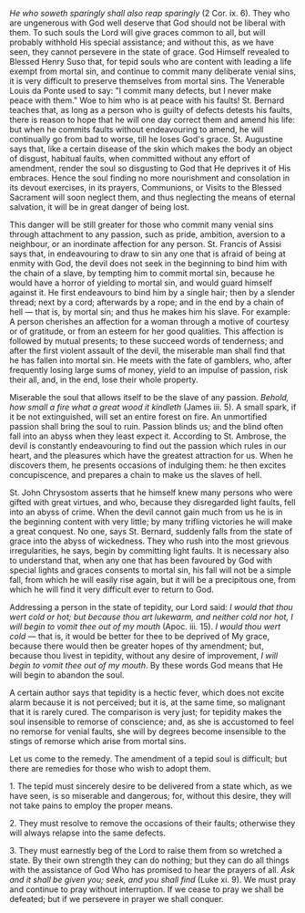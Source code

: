 
*He who soweth sparingly shall also reap sparingly* (2 Cor. ix. 6). They who are ungenerous with God well deserve that God should not be liberal with them. To such souls the Lord will give graces common to all, but will probably withhold His special assistance; and without this, as we have seen, they cannot persevere in the state of grace. God Himself revealed to Blessed Henry Suso that, for tepid souls who are content with leading a life exempt from mortal sin, and continue to commit many deliberate venial sins, it is very difficult to preserve themselves from mortal sins. The Venerable Louis da Ponte used to say: \"I commit many defects, but I never make peace with them.\" Woe to him who is at peace with his faults! St. Bernard teaches that, as long as a person who is guilty of defects detests his faults, there is reason to hope that he will one day correct them and amend his life: but when he commits faults without endeavouring to amend, he will continually go from bad to worse, till he loses God\'s grace. St. Augustine says that, like a certain disease of the skin which makes the body an object of disgust, habitual faults, when committed without any effort of amendment, render the soul so disgusting to God that He deprives it of His embraces. Hence the soul finding no more nourishment and consolation in its devout exercises, in its prayers, Communions, or Visits to the Blessed Sacrament will soon neglect them, and thus neglecting the means of eternal salvation, it will be in great danger of being lost.

This danger will be still greater for those who commit many venial sins through attachment to any passion, such as pride, ambition, aversion to a neighbour, or an inordinate affection for any person. St. Francis of Assisi says that, in endeavouring to draw to sin any one that is afraid of being at enmity with God, the devil does not seek in the beginning to bind him with the chain of a slave, by tempting him to commit mortal sin, because he would have a horror of yielding to mortal sin, and would guard himself against it. He first endeavours to bind him by a single hair; then by a slender thread; next by a cord; afterwards by a rope; and in the end by a chain of hell — that is, by mortal sin; and thus he makes him his slave. For example: A person cherishes an affection for a woman through a motive of courtesy or of gratitude, or from an esteem for her good qualities. This affection is followed by mutual presents; to these succeed words of tenderness; and after the first violent assault of the devil, the miserable man shall find that he has fallen into mortal sin. He meets with the fate of gamblers, who, after frequently losing large sums of money, yield to an impulse of passion, risk their all, and, in the end, lose their whole property.

Miserable the soul that allows itself to be the slave of any passion. *Behold, how small a fire what a great wood it kindleth* (James iii. 5). A small spark, if it be not extinguished, will set an entire forest on fire. An unmortified passion shall bring the soul to ruin. Passion blinds us; and the blind often fall into an abyss when they least expect it. According to St. Ambrose, the devil is constantly endeavouring to find out the passion which rules in our heart, and the pleasures which have the greatest attraction for us. When he discovers them, he presents occasions of indulging them: he then excites concupiscence, and prepares a chain to make us the slaves of hell.

St. John Chrysostom asserts that he himself knew many persons who were gifted with great virtues, and who, because they disregarded light faults, fell into an abyss of crime. When the devil cannot gain much from us he is in the beginning content with very little; by many trifling victories he will make a great conquest. No one, says St. Bernard, suddenly falls from the state of grace into the abyss of wickedness. They who rush into the most grievous irregularities, he says, begin by committing light faults. It is necessary also to understand that, when any one that has been favoured by God with special lights and graces consents to mortal sin, his fall will not be a simple fall, from which he will easily rise again, but it will be a precipitous one, from which he will find it very difficult ever to return to God.

Addressing a person in the state of tepidity, our Lord said: *I would that thou wert cold or hot; but because thou art lukewarm, and neither cold nor hot, I will begin to vomit thee out of my mouth* (Apoc. iii. 15). *I would thou wert cold* — that is, it would be better for thee to be deprived of My grace, because there would then be greater hopes of thy amendment; but, because thou livest in tepidity, without any desire of improvement, *I will begin to vomit thee out of my mouth*. By these words God means that He will begin to abandon the soul.

A certain author says that tepidity is a hectic fever, which does not excite alarm because it is not perceived; but it is, at the same time, so malignant that it is rarely cured. The comparison is very just; for tepidity makes the soul insensible to remorse of conscience; and, as she is accustomed to feel no remorse for venial faults, she will by degrees become insensible to the stings of remorse which arise from mortal sins.

Let us come to the remedy. The amendment of a tepid soul is difficult; but there are remedies for those who wish to adopt them.

1\. The tepid must sincerely desire to be delivered from a state which, as we have seen, is so miserable and dangerous; for, without this desire, they will not take pains to employ the proper means.

2\. They must resolve to remove the occasions of their faults; otherwise they will always relapse into the same defects.

3\. They must earnestly beg of the Lord to raise them from so wretched a state. By their own strength they can do nothing; but they can do all things with the assistance of God Who has promised to hear the prayers of all. *Ask and it shall be given you; seek, and you shall find* (Luke xi. 9). We must pray and continue to pray without interruption. If we cease to pray we shall be defeated; but if we persevere in prayer we shall conquer.

